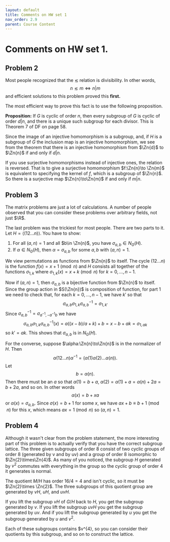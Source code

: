 ```yaml
---
layout: default
title: Comments on HW set 1
nav_order: 2.9
parent: Course Content
---
```

# Comments on HW set 1.

## Problem 2

Most people recognized that the $\lesssim$ relation is divisibility.  In other words, 
$$n\lesssim m\iff n|m$$ and efficient solutions to this problem proved this **first.**

The most efficient way to prove this fact is to use the following proposition.

**Proposition:** If $G$ is cyclic of order $n$, then every subgroup of $G$ is cyclic of order $d|n$,
and there is a unique such subgroup for each divisor.  This is Theorem 7 of DF on page 58.

Since the image of an injective homomorphism is a subgroup, and, if $H$ is a subgroup of $G$ the
inclusion map is an injective homomorphism, we see from the theorem that there is an injective homomorphism from $\Zn{d}$ to $\Zn{n}$ if and only if $d|n$. 

If you use surjective homomorphisms instead of injective ones, the relation is reversed.
That is to give  a surjective homomorphism $f:\Zn{n}\to \Zn{m}$ is equivalent to specifying
the kernel of $f$, which is a subgroup of $\Zn{n}$. So there is a surjective map  $\Zn{n}\to\Zn{m}$
if and only if $m|n$. 

## Problem 3

The matrix problems are just a lot of calculations.  A number of people observed that you can consider these problems over arbitrary fields, not just $\R$.

The last problem was the trickiest for most people.  There are two parts to it.  Let $H=\langle (1 2 \ldots n)\rangle.$
You have to show:

1. For all $(a,n)=1$ and all $b\in \Zn{n}$, you have $\sigma_{a,b}\in N_{G}(H)$.
2. If $\alpha\in N_{G}(H)$, then $\alpha=\sigma_{a,b}$ for some $a,b$ with $(a,n)=1$.

We view permutations as functions from $\Zn{n}$ to itself.  The cycle $(1 2 \ldots n)$
is the function $f(x)=x+1\pmod{n}$ and $H$ consists all together of the functions $\sigma_{1,k}$
where $\sigma_{1,k}(x)=x+k\pmod{n}$ for $k=0,\ldots,n-1$.

Now  if $(a,n)=1$, then $\sigma_{a,b}$ is a bijective function from $\Zn{n}$ to itself.  Since
the group action in $S(\Zn{n})$ is composition of function, for part 1 we need to check that,
for each $k=0,\ldots, n-1$, we have $k'$ so that
$$
\sigma_{a,b}\sigma_{1,k}\sigma_{a,b}^{-1}=\sigma_{1,k'}
$$
Since $\sigma_{a,b}^{-1}=\sigma_{a^{-1},-a^{-1}b}$ we have
$$
\sigma_{a,b}\sigma_{1,k}\sigma_{a,b}^{-1}(x)=a((x-b)/a+k)+b=x-b+ak=\sigma_{1,ak}
$$
so $k'=ak$. This shows that $\sigma_{a,b}$ is in $N_{G}(H)$.

For the converse, suppose $\alpha:\Zn{n}\to\Zn{n}$ is in the normalizer of $H$. Then
$$\alpha(1 2 \ldots n)\alpha^{-1}=(\alpha(1) \alpha(2) \ldots \alpha(n)).$$
Let 
$$
b=\alpha(n).
$$
Then there must be an $a$ so that $\alpha(1)=b+a$, $\alpha(2)=\alpha(1)+a=\alpha(n)+2a=b+2a$, and so on.
In other words
$$
\alpha(x)=b+xa
$$
or $\alpha(x)=\sigma_{a,b}$.  Since $\sigma(x)=b+1$ for some $x$, we have $ax+b\equiv b+1\pmod{n}$ for this $x$, which means $ax=1\pmod{n}$ so $(a,n)=1$. 

## Problem 4

Although it wasn't clear from the problem statement, the more interesting part of this problem is to actually verify that you have the correct subgroup lattice.  The three given subgroups of order 8 consist
of two cyclic groups of order 8 (generated by v and by uv) and a group of order 8 isomorphic to $\Zn{2}\times\Zn{4}$.  As many of you noticed, the subgroup $H$ generated by $v^{2}$ commutes with everything in the group so the cyclic 
group of order 4 it generates is normal.  

The quotient $M/H$ has order $16/4=4$ and isn't cyclic,
so it must be $\Zn{2}\times \Zn{2}$.  The three subgroups of this quotient group are generated by
$vH$, $uH$, and $uvH$.  

If you lift the subgroup $vH$ of $G/H$ back to $H$, you get the subgroup generated by $v$.  If you lift the subgroup $uvH$ you get the subgroup generated by $uv$.  And if you lift
the subgroup generated by $u$ you get the subgroup generated by $u$ and $v^{2}$. 

Each of these subgroups
contains $v^{4}, so you can consider their quotients by this subgroup, and so on to construct the lattice.
